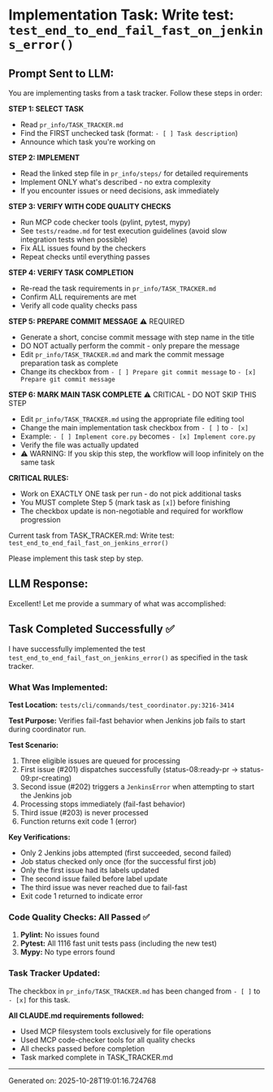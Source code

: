 # Implementation Task: Write test: `test_end_to_end_fail_fast_on_jenkins_error()`

## Prompt Sent to LLM:
You are implementing tasks from a task tracker. Follow these steps in order:

**STEP 1: SELECT TASK**
- Read `pr_info/TASK_TRACKER.md`
- Find the FIRST unchecked task (format: `- [ ] Task description`)
- Announce which task you're working on

**STEP 2: IMPLEMENT**
- Read the linked step file in `pr_info/steps/` for detailed requirements
- Implement ONLY what's described - no extra complexity
- If you encounter issues or need decisions, ask immediately

**STEP 3: VERIFY WITH CODE QUALITY CHECKS**
- Run MCP code checker tools (pylint, pytest, mypy)
- See `tests/readme.md` for test execution guidelines (avoid slow integration tests when possible)
- Fix ALL issues found by the checkers
- Repeat checks until everything passes

**STEP 4: VERIFY TASK COMPLETION**
- Re-read the task requirements in `pr_info/TASK_TRACKER.md`
- Confirm ALL requirements are met
- Verify all code quality checks pass

**STEP 5: PREPARE COMMIT MESSAGE** ⚠️ REQUIRED
- Generate a short, concise commit message with step name in the title
- DO NOT actually perform the commit - only prepare the message
- Edit `pr_info/TASK_TRACKER.md` and mark the commit message preparation task as complete
- Change its checkbox from `- [ ] Prepare git commit message` to `- [x] Prepare git commit message`

**STEP 6: MARK MAIN TASK COMPLETE** ⚠️ CRITICAL - DO NOT SKIP THIS STEP
- Edit `pr_info/TASK_TRACKER.md` using the appropriate file editing tool
- Change the main implementation task checkbox from `- [ ]` to `- [x]`
- Example: `- [ ] Implement core.py` becomes `- [x] Implement core.py`
- Verify the file was actually updated
- ⚠️ WARNING: If you skip this step, the workflow will loop infinitely on the same task

**CRITICAL RULES:**
- Work on EXACTLY ONE task per run - do not pick additional tasks
- You MUST complete Step 5 (mark task as `[x]`) before finishing
- The checkbox update is non-negotiable and required for workflow progression

Current task from TASK_TRACKER.md: Write test: `test_end_to_end_fail_fast_on_jenkins_error()`

Please implement this task step by step.

## LLM Response:
Excellent! Let me provide a summary of what was accomplished:

## Task Completed Successfully ✅

I have successfully implemented the test `test_end_to_end_fail_fast_on_jenkins_error()` as specified in the task tracker.

### What Was Implemented:

**Test Location:** `tests/cli/commands/test_coordinator.py:3216-3414`

**Test Purpose:** Verifies fail-fast behavior when Jenkins job fails to start during coordinator run.

**Test Scenario:**
1. Three eligible issues are queued for processing
2. First issue (#201) dispatches successfully (status-08:ready-pr → status-09:pr-creating)
3. Second issue (#202) triggers a `JenkinsError` when attempting to start the Jenkins job
4. Processing stops immediately (fail-fast behavior)
5. Third issue (#203) is never processed
6. Function returns exit code 1 (error)

**Key Verifications:**
- Only 2 Jenkins jobs attempted (first succeeded, second failed)
- Job status checked only once (for the successful first job)
- Only the first issue had its labels updated
- The second issue failed before label update
- The third issue was never reached due to fail-fast
- Exit code 1 returned to indicate error

### Code Quality Checks: All Passed ✅

1. **Pylint:** No issues found
2. **Pytest:** All 1116 fast unit tests pass (including the new test)
3. **Mypy:** No type errors found

### Task Tracker Updated:

The checkbox in `pr_info/TASK_TRACKER.md` has been changed from `- [ ]` to `- [x]` for this task.

**All CLAUDE.md requirements followed:**
- Used MCP filesystem tools exclusively for file operations
- Used MCP code-checker tools for all quality checks
- All checks passed before completion
- Task marked complete in TASK_TRACKER.md

---
Generated on: 2025-10-28T19:01:16.724768